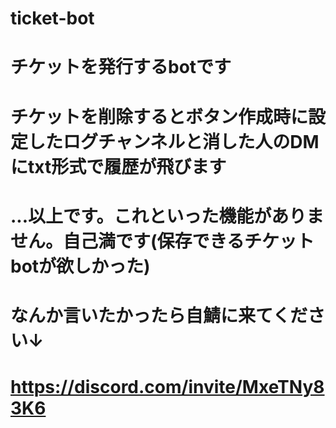 # ticket-bot
# チケットを発行するbotです
# チケットを削除するとボタン作成時に設定したログチャンネルと消した人のDMにtxt形式で履歴が飛びます
# ...以上です。これといった機能がありません。自己満です(保存できるチケットbotが欲しかった)
# なんか言いたかったら自鯖に来てください↓
# https://discord.com/invite/MxeTNy83K6

